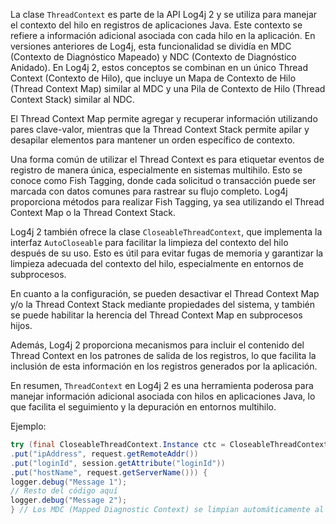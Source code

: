 La clase `ThreadContext` es parte de la API Log4j 2 y se utiliza para manejar el contexto del hilo en registros de aplicaciones Java. Este contexto se refiere a información adicional asociada con cada hilo en la aplicación. En versiones anteriores de Log4j, esta funcionalidad se dividía en MDC (Contexto de Diagnóstico Mapeado) y NDC (Contexto de Diagnóstico Anidado). En Log4j 2, estos conceptos se combinan en un único Thread Context (Contexto de Hilo), que incluye un Mapa de Contexto de Hilo (Thread Context Map) similar al MDC y una Pila de Contexto de Hilo (Thread Context Stack) similar al NDC.

El Thread Context Map permite agregar y recuperar información utilizando pares clave-valor, mientras que la Thread Context Stack permite apilar y desapilar elementos para mantener un orden específico de contexto.

Una forma común de utilizar el Thread Context es para etiquetar eventos de registro de manera única, especialmente en sistemas multihilo. Esto se conoce como Fish Tagging, donde cada solicitud o transacción puede ser marcada con datos comunes para rastrear su flujo completo. Log4j proporciona métodos para realizar Fish Tagging, ya sea utilizando el Thread Context Map o la Thread Context Stack.

Log4j 2 también ofrece la clase `CloseableThreadContext`, que implementa la interfaz `AutoCloseable` para facilitar la limpieza del contexto del hilo después de su uso. Esto es útil para evitar fugas de memoria y garantizar la limpieza adecuada del contexto del hilo, especialmente en entornos de subprocesos.

En cuanto a la configuración, se pueden desactivar el Thread Context Map y/o la Thread Context Stack mediante propiedades del sistema, y también se puede habilitar la herencia del Thread Context Map en subprocesos hijos.

Además, Log4j 2 proporciona mecanismos para incluir el contenido del Thread Context en los patrones de salida de los registros, lo que facilita la inclusión de esta información en los registros generados por la aplicación.

En resumen, `ThreadContext` en Log4j 2 es una herramienta poderosa para manejar información adicional asociada con hilos en aplicaciones Java, lo que facilita el seguimiento y la depuración en entornos multihilo.


Ejemplo:

```java
try (final CloseableThreadContext.Instance ctc = CloseableThreadContext.put("id", UUID.randomUUID().toString())
.put("ipAddress", request.getRemoteAddr())
.put("loginId", session.getAttribute("loginId"))
.put("hostName", request.getServerName())) {
logger.debug("Message 1");
// Resto del código aquí
logger.debug("Message 2");
} // Los MDC (Mapped Diagnostic Context) se limpian automáticamente al salir de este bloque
```